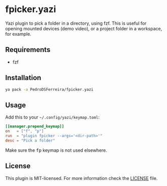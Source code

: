 # fpicker.yazi
Yazi plugin to pick a folder in a directory, using fzf. This is useful for opening mounted devices (demo video), or a project folder in a workspace, for example.


## Requirements

- fzf

## Installation

```sh
ya pack -a PedroDSFerreira/fpicker.yazi
```

## Usage

Add this to your `~/.config/yazi/keymap.toml`:

```toml
[[manager.prepend_keymap]]
on   = ["f", "p"]
run  = "plugin fpicker --args='<dir-path>'"
desc = "Pick a folder"
```

Make sure the <kbd>fp</kbd> keymap is not used elsewhere.

## License

This plugin is MIT-licensed. For more information check the [LICENSE](LICENSE) file.
